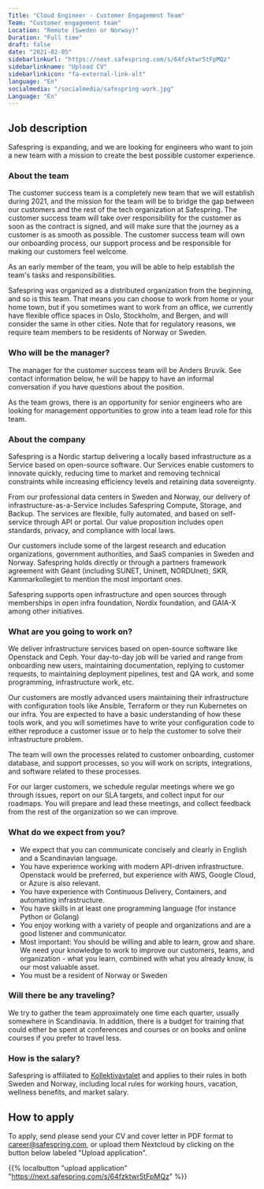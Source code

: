 ```yaml
---
Title: "Cloud Engineer - Customer Engagement Team"
Team: "Customer engagement team"
Location: "Remote (Sweden or Norway)"
Duration: "Full time"
draft: false
date: "2021-02-05"
sidebarlinkurl: "https://next.safespring.com/s/64fzktwr5tFpMQz"
sidebarlinkname: "Upload CV"
sidebarlinkicon: "fa-external-link-alt"
language: "En"
socialmedia: "/socialmedia/safespring-work.jpg"
Language: "En"
---
```


## Job description

Safespring is expanding, and we are looking for engineers who want to join a new team with a mission to create the best possible customer experience.

### About the team

The customer success team is a completely new team that we will establish during 2021, and the mission for the team will be to bridge the gap between our customers and the rest of the tech organization at Safespring. The customer success team will take over responsibility for the customer as soon as the contract is signed, and will make sure that the journey as a customer is as smooth as possible. The customer success team will own our onboarding process, our support process and be responsible for making our customers feel welcome.

As an early member of the team, you will be able to help establish the team's tasks and responsibilities.

Safespring was organized as a distributed organization from the beginning, and
so is this team. That means you can choose to work from home or your home town,
but if you sometimes want to work from an office, we currently have flexible
office spaces in Oslo, Stockholm, and Bergen, and will consider the same in other
cities. Note that for regulatory reasons, we require team members to be
residents of Norway or Sweden.


### Who will be the manager?

The manager for the customer success team will be Anders Bruvik. See contact information below, he will be happy to have an informal conversation if you have questions about the position.

As the team grows, there is an opportunity for senior engineers who are looking for management opportunities to grow into a team lead role for this team.

### About the company

Safespring is a Nordic startup delivering a locally based infrastructure as a Service based on open-source software. Our Services enable customers to innovate quickly, reducing time to market and removing technical constraints while increasing efficiency levels and retaining data sovereignty.

From our professional data centers in Sweden and Norway, our delivery of infrastructure-as-a-Service includes Safespring Compute, Storage, and Backup. The services are flexible, fully automated, and based on self-service through API or portal. Our value proposition includes open standards, privacy, and compliance with local laws.

Our customers include some of the largest research and education organizations, government authorities, and SaaS companies in Sweden and Norway. Safespring holds directly or through a partners framework agreement with Géant (including SUNET, Uninett, NORDUnet), SKR, Kammarkollegiet to mention the most important ones.

Safespring supports open infrastructure and open sources through memberships in open infra foundation, Nordix foundation, and GAIA-X among other initiatives.

### What are you going to work on?

We deliver infrastructure services based on open-source software like Openstack and Ceph. Your day-to-day job will be varied and range from onboarding new users, maintaining documentation, replying to customer requests, to maintaining deployment pipelines, test and QA work, and some programming, infrastructure work, etc.

Our customers are mostly advanced users maintaining their infrastructure with configuration tools like Ansible, Terraform or they run Kubernetes on our infra. You are expected to have a basic understanding of how these tools work, and you will sometimes have to write your configuration code to either reproduce a customer issue or to help the customer to solve their infrastructure problem.

The team will own the processes related to customer onboarding, customer database, and support processes, so you will work on scripts, integrations, and software related to these processes.

For our larger customers, we schedule regular meetings where we go through issues, report on our SLA targets, and collect input for our roadmaps. You will prepare and lead these meetings, and collect feedback from the rest of the organization so we can improve.

### What do we expect from you?

* We expect that you can communicate concisely and clearly in English and a Scandinavian language.
* You have experience working with modern API-driven infrastructure. Openstack would be preferred, but experience with AWS, Google Cloud, or Azure is also relevant.
* You have experience with Continuous Delivery, Containers, and automating infrastructure.
* You have skills in at least one programming language (for instance Python or Golang)
* You enjoy working with a variety of people and organizations and are a good listener and communicator.
* Most important: You should be willing and able to learn, grow and share. We need your knowledge to work to improve our customers, teams, and organization - what you learn, combined with what you already know, is our most valuable asset.
* You must be a resident of Norway or Sweden

### Will there be any traveling?

We try to gather the team approximately one time each quarter, usually somewhere in Scandinavia. In addition, there is a budget for training that could either be spent at conferences and courses or on books and online courses if you prefer to travel less.

### How is the salary?

Safespring is affiliated to [Kollektivavtalet](https://www.itot.se/) and applies to their rules in both Sweden and Norway, including local rules for working hours, vacation, wellness benefits, and market salary.

<div id="down"></div>

## How to apply
To apply, send please send your CV and cover letter in PDF format to [career@safespring.com](mailto:career@safespring.com), or upload them Nextcloud by clicking on the button below labeled "Upload application".

{{% localbutton "upload application" "https://next.safespring.com/s/64fzktwr5tFpMQz" %}}
